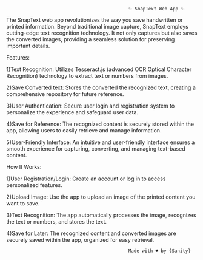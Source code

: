                                                  ✨ SnapText Web App ✨


The SnapText web app revolutionizes the way you save handwritten or printed information. Beyond traditional image capture, SnapText employs cutting-edge text recognition technology. It not only captures but also saves the converted images, providing a seamless solution for preserving important details.

 
Features:   

1)Text Recognition: Utilizes Tesseract.js (advanced OCR Optical Character Recognition)  technology to extract text or numbers from images.

2)Save Converted text: Stores the converted the recognized text, creating a comprehensive repository for future reference.

3)User Authentication: Secure user login and registration system to personalize the experience and safeguard user data.

4)Save for Reference: The recognized content is securely stored within the app, allowing users to easily retrieve and manage information.

5)User-Friendly Interface: An intuitive and user-friendly interface ensures a smooth experience for capturing, converting, and managing text-based content.

How It Works:

1)User Registration/Login: Create an account or log in to access personalized features.

2)Upload Image: Use the app to upload an image of the printed content you want to save.

3)Text Recognition: The app automatically processes the image, recognizes the text or numbers, and stores the text.

4)Save for Later: The recognized content and converted images are securely saved within the app, organized for easy retrieval.
    
                                                 Made with ♥️ by {Sanity} 
